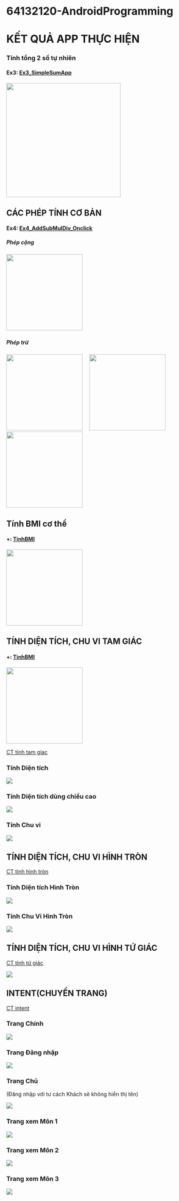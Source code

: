 # 64132120-AndroidProgramming

#        KẾT QUẢ APP THỰC HIỆN


### Tính tổng 2 số tự nhiên

<div>
  <h4>Ex3: <a href = "Ex3_SimpleSumApp">Ex3_SimpleSumApp</a></h4>
  <img  src = "Anh_App/Tong2sotunhien.png" width = "300">
</div>


##    CÁC PHÉP TÍNH CƠ BẢN

<div>
  <h4>Ex4: <a href = "Ex4_AddSubMulDiv_Onclick">Ex4_AddSubMulDiv_Onclick</a></h4>
  <h5>Phép cộng</h5>
  <img src = "Anh_App/TinhTong.png" width = "200">
  <img width = "10">
  <h5>Phép trừ</h5>
  <img src = "Anh_App/TinhTru.png" width = "200">
  <img width = "10">
  <img src = "Anh_App/TinhNhan.png" width = "200">
  <img width = "10">
  <img src = "Anh_App/TinhChia.png" width = "200">
</div>

##    Tính BMI cơ thể

<div>
  <h4>+: <a href = "TinhBMI">TinhBMI</a></h4>
  <img src = "Anh_App/TinhBMI.png" width = "200">
</div>



##    TÍNH DIỆN TÍCH, CHU VI TAM GIÁC

<div>
  <h4>+: <a href = "TinhBMI">TinhBMI</a></h4>
  <img src = "Anh_App/TinhBMI.png" width = "200">
</div>

[CT tính tam giac](ChuViDienTich_HinhTamGiac)

### Tính Diện tích

![](Anh_App/DTTamGiac.png)

### Tính Diện tích dùng chiều cao

![](Anh_App/DTTamGiacCoH.png)

### Tính Chu vi

![](Anh_App/ChuViTamGiac.png)

##    TÍNH DIỆN TÍCH, CHU VI HÌNH TRÒN

[CT tính hình tròn](ChuViDienTich_HinhTron)

### Tính Diện tích Hình Tròn

![](Anh_App/DTHinhTron.png)

### Tính Chu Vi Hình Tròn

![](Anh_App/CVHinhTron.png)

##    TÍNH DIỆN TÍCH, CHU VI HÌNH TỨ GIÁC

[CT tính tứ giác](ChuViDienTich_HinhTuGIac)

![](Anh_App/ChuViDienTich_HinhTuGiac.png)


##    INTENT(CHUYỂN TRANG)

[CT intent](Ex7_IntentLogin)

### Trang Chính

![](Anh_App/Intent_Main.png)

### Trang Đăng nhập 

![](Anh_App/Intent_Login.png)

### Trang Chủ 
(Đăng nhập với tư cách Khách sẽ không hiển thị tên)

![](Anh_App/Intent_Home.png)

### Trang xem Môn 1

![](Anh_App/Intent_Home_Mon1.png)

### Trang xem Môn 2

![](Anh_App/Intent_Home_Mon2.png)

### Trang xem Môn 3

![](Anh_App/Intent_Home_Mon3.png)

